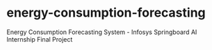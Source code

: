 # energy-consumption-forecasting
Energy Consumption Forecasting System - Infosys Springboard AI Internship Final Project
